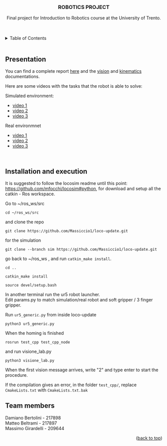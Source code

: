 <!-- Credits for the readme template: https://github.com/othneildrew/Best-README-Template/ -->
<a name="readme-top"></a>


<!-- PROJECT LOGO -->
<br />
<div align="center">


<h3 align="center">ROBOTICS PROJECT</h3>

  <p align="center">
    Final project for Introduction to Robotics course at the University of Trento.
    <br />
    <br /><br />
  </p>
</div>


<!-- TABLE OF CONTENTS -->
<details>
  <summary>Table of Contents</summary>
  <ol>
    <li><a href="#presentation">Presentation</a></li>
    <li><a href="#installation and execution">Installation and Execution</a></li>
  </ol>
</details>
<br>


<!-- Presentation -->
## Presentation
You can find a complete report [here](https://www.ti.com/tool/MSP432WARE#downloads) and the [vision](https://robotics-documentation.netlify.app) and [kinematics](https://kinematics-documentation.netlify.app/files.html) documentations.

Here are some videos with the tasks that the robot is able to solve:

Simulated environment:
* [video 1](https://drive.google.com/file/d/1jFcZW-3KpMie3RxVlrOiGXJyNLcw2CsK/view?usp=sharing)
* [video 2](https://drive.google.com/file/d/1paGnYKHQeFindFJ7TUa8cPtxs3kFMrAR/view?usp=sharing)
* [video 3](https://drive.google.com/file/d/1I5kACMZbk-l6aYJHNlmCPOlY_CSGLqlq/view?usp=sharing)

Real environmnet
* [video 1](https://drive.google.com/file/d/1wAoGDOVZ4I0NGGgRuazhKw2N9uytYSy-/view?usp=sharing)
* [video 2](https://drive.google.com/file/d/1CGS4adC-G6lzUFUpFVjinBqnWyfV6OMM/view?usp=sharing)
* [video 3](https://drive.google.com/file/d/1AizO1xYMepmObvASdX3puALV_6DuJdWM/view?usp=sharing)

<br>

## Installation and execution

It is suggested to follow the locosim readme until this point: https://github.com/mfocchi/locosim#python, for download and setup all the catkin - Ros workspace.

Go to ~/ros_ws/src

```
cd ~/ros_ws/src
```

and clone the repo

```
git clone https://github.com/Massiccio1/loco-update.git

```
for the simulation

```
git clone --branch sim https://github.com/Massiccio1/loco-update.git

```
go back to  ~/ros_ws , and run `catkin_make install`.
```
cd ..
```
```
catkin_make install
```

```
source devel/setup.bash
```

In another terminal run the ur5 robot launcher. <br>
Edit params.py to match simulation/real robot and soft gripper / 3 finger gripper. <br>

Run `ur5_generic.py` from inside loco-update
```
python3 ur5_generic.py
```

When the homing is finished
```
rosrun test_cpp test_cpp_node
```

and run visione_lab.py
```
python3 visione_lab.py
```

When the first vision message arrives, write "2" and type enter to start the procedure. <br>

If the compilation gives an error, in the folder `test_cpp/`, replace `CmakeLists.txt` with `CmakeLists.txt.bak`


<!-- Team members -->
## Team members

Damiano Bertolini - 217898 <br>
Matteo Beltrami - 217897 <br>
Massimo Girardelli - 209644


<p align="right">(<a href="#readme-top">back to top</a>)</p>



<!-- MARKDOWN LINKS & IMAGES -->
<!-- https://www.markdownguide.org/basic-syntax/#reference-style-links -->

[contributors-shield]: https://img.shields.io/github/contributors/damianobertolini/msp432_IR_Controller.svg?style=for-the-badge
[c]: https://img.shields.io/badge/c-%2300599C.svg?style=for-the-badge&logo=c&logoColor=white
[c-url]: https://www.gnu.org/software/gnu-c-manual/gnu-c-manual.html

